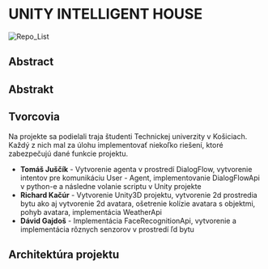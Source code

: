 # UNITY INTELLIGENT HOUSE
![Repo_List](https://imgur.com/7A8fKBh)
## Abstract 

## Abstrakt

## Tvorcovia
Na projekte sa podielali traja študenti Technickej univerzity v Košiciach. Každý z nich mal za úlohu implementovať niekoľko riešení, ktoré zabezpečujú dané funkcie projektu.

- __Tomáš Juščík__ - Vytvorenie agenta v prostredí DialogFlow, vytvorenie intentov pre komunikáciu User - Agent, implementovanie DialogFlowApi v python-e a následne volanie scriptu v Unity projekte
- __Richard Kačúr__ - Vytvorenie Unity3D projektu, vytvorenie 2d prostredia bytu ako aj vytvorenie 2d avatara, ošetrenie kolízie avatara s objektmi, pohyb avatara, implementácia WeatherApi
- __Dávid Gajdoš__ - Implementácia FaceRecognitionApi, vytvorenie a implementácia rôznych senzorov v prostredí ľd bytu

## Architektúra projektu


